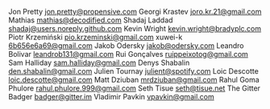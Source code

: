 Jon Pretty <jon.pretty@propensive.com>
Georgi Krastev <joro.kr.21@gmail.com>
Mathias <mathias@decodified.com>
Shadaj Laddad <shadaj@users.noreply.github.com>
Kevin Wright <kevin.wright@bradyplc.com>
Piotr Krzemiński <pio.krzeminski@gmail.com>
xuwei-k <6b656e6a69@gmail.com>
Jakob Odersky <jakob@odersky.com>
Leandro Bolivar <leandrob131@gmail.com>
Rui Gonçalves <ruippeixotog@gmail.com>
Sam Halliday <sam.halliday@gmail.com>
Denys Shabalin <den.shabalin@gmail.com>
Julien Tournay <julient@spotify.com>
Loic Descotte <loic.descotte@gmail.com>
Matt Dziuban <mrdziuban@gmail.com>
Rahul Goma Phulore <rahul.phulore.999@gmail.com>
Seth Tisue <seth@tisue.net>
The Gitter Badger <badger@gitter.im>
Vladimir Pavkin <vpavkin@gmail.com>

